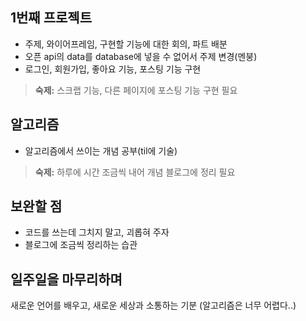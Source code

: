 ## 1번째 프로젝트
- 주제, 와이어프레임, 구현할 기능에 대한 회의, 파트 배분
- 오픈 api의 data를 database에 넣을 수 없어서 주제 변경(멘붕)
- 로그인, 회원가입, 좋아요 기능, 포스팅 기능 구현
>**숙제:**
> 스크랩 기능, 다른 페이지에 포스팅 기능 구현 필요

## 알고리즘
- 알고리즘에서 쓰이는 개념 공부(til에 기술)
>**숙제:**
> 하루에 시간 조금씩 내어 개념 블로그에 정리 필요

## 보완할 점
- 코드를 쓰는데 그치지 말고, 괴롭혀 주자
- 블로그에 조금씩 정리하는 습관

## 일주일을 마무리하며
새로운 언어를 배우고, 새로운 세상과 소통하는 기분
(알고리즘은 너무 어렵다..)
